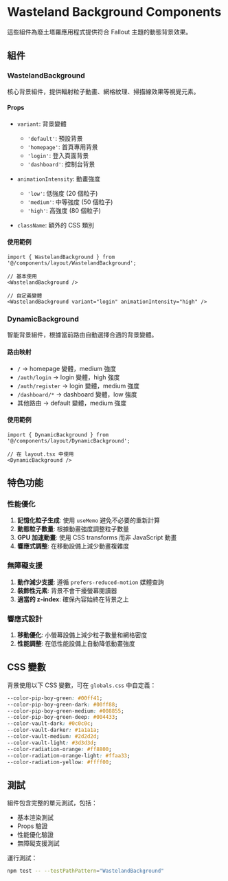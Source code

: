 # Wasteland Background Components

這些組件為廢土塔羅應用程式提供符合 Fallout 主題的動態背景效果。

## 組件

### WastelandBackground

核心背景組件，提供輻射粒子動畫、網格紋理、掃描線效果等視覺元素。

#### Props

- `variant`: 背景變體
  - `'default'`: 預設背景
  - `'homepage'`: 首頁專用背景
  - `'login'`: 登入頁面背景
  - `'dashboard'`: 控制台背景

- `animationIntensity`: 動畫強度
  - `'low'`: 低強度 (20 個粒子)
  - `'medium'`: 中等強度 (50 個粒子)
  - `'high'`: 高強度 (80 個粒子)

- `className`: 額外的 CSS 類別

#### 使用範例

```tsx
import { WastelandBackground } from '@/components/layout/WastelandBackground';

// 基本使用
<WastelandBackground />

// 自定義變體
<WastelandBackground variant="login" animationIntensity="high" />
```

### DynamicBackground

智能背景組件，根據當前路由自動選擇合適的背景變體。

#### 路由映射

- `/` → homepage 變體，medium 強度
- `/auth/login` → login 變體，high 強度
- `/auth/register` → login 變體，medium 強度
- `/dashboard/*` → dashboard 變體，low 強度
- 其他路由 → default 變體，medium 強度

#### 使用範例

```tsx
import { DynamicBackground } from '@/components/layout/DynamicBackground';

// 在 layout.tsx 中使用
<DynamicBackground />
```

## 特色功能

### 性能優化

1. **記憶化粒子生成**: 使用 `useMemo` 避免不必要的重新計算
2. **動態粒子數量**: 根據動畫強度調整粒子數量
3. **GPU 加速動畫**: 使用 CSS transforms 而非 JavaScript 動畫
4. **響應式調整**: 在移動設備上減少動畫複雜度

### 無障礙支援

1. **動作減少支援**: 遵循 `prefers-reduced-motion` 媒體查詢
2. **裝飾性元素**: 背景不會干擾螢幕閱讀器
3. **適當的 z-index**: 確保內容始終在背景之上

### 響應式設計

1. **移動優化**: 小螢幕設備上減少粒子數量和網格密度
2. **性能調整**: 在低性能設備上自動降低動畫強度

## CSS 變數

背景使用以下 CSS 變數，可在 `globals.css` 中自定義：

```css
--color-pip-boy-green: #00ff41;
--color-pip-boy-green-dark: #00ff88;
--color-pip-boy-green-medium: #008855;
--color-pip-boy-green-deep: #004433;
--color-vault-dark: #0c0c0c;
--color-vault-darker: #1a1a1a;
--color-vault-medium: #2d2d2d;
--color-vault-light: #3d3d3d;
--color-radiation-orange: #ff8800;
--color-radiation-orange-light: #ffaa33;
--color-radiation-yellow: #ffff00;
```

## 測試

組件包含完整的單元測試，包括：

- 基本渲染測試
- Props 驗證
- 性能優化驗證
- 無障礙支援測試

運行測試：

```bash
npm test -- --testPathPattern="WastelandBackground"
```